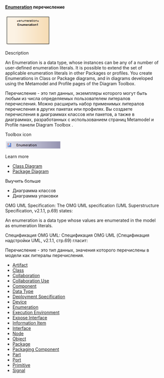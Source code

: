 #### <a href="https://sparxsystems.com/enterprise_architect_user_guide/15.1/model_domains/enumeration_element.html" target="_blank">Enumeration</a> перечисление

![](_src/d-enumeration.png)

Description

An Enumeration is a data type, whose instances can be any of a number of user-defined enumeration literals. It is possible to extend the set of applicable enumeration literals in other Packages or profiles. You create Enumerations in Class or Package diagrams, and in diagrams developed using the Metamodel and Profile pages of the Diagram Toolbox.

Перечисление - это тип данных, экземпляры которого могут быть любым из числа определяемых пользователем литералов перечисления. Можно расширить набор применимых литералов перечисления в других пакетах или профилях. Вы создаете перечисления в диаграммах классов или пакетов, а также в диаграммах, разработанных с использованием страниц Metamodel и Profile панели Diagram Toolbox .

Toolbox icon

![](_src/e-enumeration.png)

Learn more

<ul><li><a href="https://sparxsystems.com/enterprise_architect_user_guide/15.1/model_domains/classdiagram.html">Class Diagram</a> </li><li><a href="https://sparxsystems.com/enterprise_architect_user_guide/15.1/model_domains/packagediagram.html">Package Diagram</a> <br/>
</li></ul>

Выучить больше
* Диаграмма классов
* Диаграмма упаковки

OMG UML Specification:
The OMG UML specification (UML Superstructure Specification, v2.1.1, p.69) states:

An enumeration is a data type whose values are enumerated in the model as enumeration literals.

Спецификация OMG UML:
Спецификация OMG UML (Спецификация надстройки UML, v2.1.1, стр.69) гласит:

Перечисление - это тип данных, значения которого перечислены в модели как литералы перечисления.

<ul>
					<li class="plus"><a href='https://sparxsystems.com/enterprise_architect_user_guide/15.1/model_domains/artifact_element.html'>Artifact</a></li>
					<li class="plus"><a href='https://sparxsystems.com/enterprise_architect_user_guide/15.1/model_domains/class.html'>Class</a></li>
					<li class="noplus"><a href='https://sparxsystems.com/enterprise_architect_user_guide/15.1/model_domains/collaboration2.html'>Collaboration</a></li>
					<li class="noplus"><a href='https://sparxsystems.com/enterprise_architect_user_guide/15.1/model_domains/colloccurrence.html'>Collaboration Use</a></li>
					<li class="noplus"><a href='https://sparxsystems.com/enterprise_architect_user_guide/15.1/model_domains/component.html'>Component</a></li>
					<li class="noplus"><a href='https://sparxsystems.com/enterprise_architect_user_guide/15.1/model_domains/datatypeelem.html'>Data Type</a></li>
					<li class="noplus"><a href='https://sparxsystems.com/enterprise_architect_user_guide/15.1/model_domains/deploymentspec.html'>Deployment Specification</a></li>
					<li class="noplus"><a href='https://sparxsystems.com/enterprise_architect_user_guide/15.1/model_domains/device_element.html'>Device</a></li>
					<li class="noplus"><a href='https://sparxsystems.com/enterprise_architect_user_guide/15.1/model_domains/enumeration_element.html'>Enumeration</a></li>
					<li class="noplus"><a href='https://sparxsystems.com/enterprise_architect_user_guide/15.1/model_domains/execution_environment.html'>Execution Environment</a></li>
					<li class="noplus"><a href='https://sparxsystems.com/enterprise_architect_user_guide/15.1/model_domains/exposeinterface.html'>Expose Interface</a></li>
					<li class="noplus"><a href='https://sparxsystems.com/enterprise_architect_user_guide/15.1/model_domains/informationitem.html'>Information Item</a></li>
					<li class="noplus"><a href='https://sparxsystems.com/enterprise_architect_user_guide/15.1/model_domains/interface.html'>Interface</a></li>
					<li class="noplus"><a href='https://sparxsystems.com/enterprise_architect_user_guide/15.1/model_domains/node.html'>Node</a></li>
					<li class="plus"><a href='https://sparxsystems.com/enterprise_architect_user_guide/15.1/model_domains/object.html'>Object</a></li>
					<li class="noplus"><a href='https://sparxsystems.com/enterprise_architect_user_guide/15.1/model_domains/package.html'>Package</a></li>
					<li class="noplus"><a href='https://sparxsystems.com/enterprise_architect_user_guide/15.1/model_domains/packagingcomponent.html'>Packaging Component</a></li>
					<li class="plus"><a href='https://sparxsystems.com/enterprise_architect_user_guide/15.1/model_domains/part.html'>Part</a></li>
					<li class="plus"><a href='https://sparxsystems.com/enterprise_architect_user_guide/15.1/model_domains/port.html'>Port</a></li>
					<li class="noplus"><a href='https://sparxsystems.com/enterprise_architect_user_guide/15.1/model_domains/primitive.html'>Primitive</a></li>
					<li class="plus"><a href='https://sparxsystems.com/enterprise_architect_user_guide/15.1/model_domains/signal_element.html'>Signal</a></li></ul>

